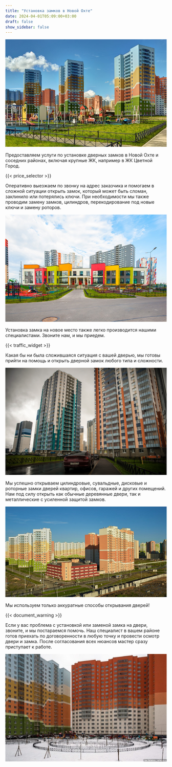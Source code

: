```yaml
---
title: "Установка замков в Новой Охте"
date: 2024-04-01T05:09:00+03:00
draft: false
show_sidebar: false
---
```


![Установка замков в Новой охте](Novaya-ochta1.jpg)

Предоставляем услуги по установке дверных замков в Новой Охте и соседних районах, включая крупные ЖК, например в ЖК Цветной Город.

{{< price_selector >}}

Оперативно выезжаем по звонку на адрес заказчика и помогаем в сложной ситуации открыть замок, который может быть сломан, заклинило или потерялись ключи. При необходимости мы также проводим замену замков, цилиндров, перекодирование под новые ключи и замену роторов.

![Установка замков в Новой охте](Novaya-ochta2.jpg)

Установка замка на новое место также легко производится нашими специалистами. Звоните нам, и мы приедем.

{{< traffic_widget >}}

Какая бы ни была сложившаяся ситуация с вашей дверью, мы готовы прийти на помощь и открыть дверной замок любого типа и сложности.

![Установка замков в Новой охте](Novaya-ochta3.jpg)

Мы успешно открываем цилиндровые, сувальдные, дисковые и роторные замки дверей квартир, офисов, гаражей и других помещений. Нам под силу открыть как обычные деревянные двери, так и металлические с усиленной защитой замков.

![Установка замков в Новой охте](Novaya-ochta4.jpg)

Мы используем только аккуратные способы открывания дверей!

{{< document_warning >}}

Если у вас проблема с установкой или заменой замка на двери, звоните, и мы постараемся помочь. Наш специалист в вашем районе готов приехать по договоренности в любую точку и провести осмотр двери и замка. После согласования всех нюансов мастер сразу приступает к работе.

![Установка замков в Новой охте](Novaya-ochta5.jpg)
